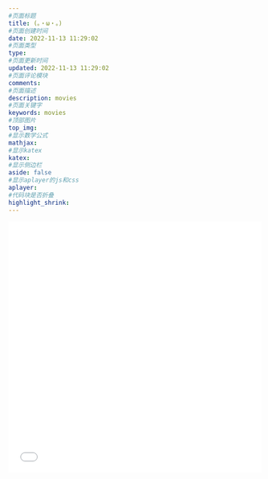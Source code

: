 ```yaml
---
#页面标题
title: (。・ω・。)
#页面创建时间
date: 2022-11-13 11:29:02
#页面类型
type: 
#页面更新时间
updated: 2022-11-13 11:29:02
#页面评论模块
comments: 
#页面描述
description: movies
#页面关键字
keywords: movies
#顶部图片
top_img: 
#显示数学公式
mathjax: 
#显示katex
katex:
#显示侧边栏
aside: false
#显示aplayer的js和css
aplayer:
#代码块是否折叠
highlight_shrink: 
---
```


<iframe src="//player.bilibili.com/player.html?aid=634741211&bvid=BV1Cb4y1i7wG&cid=458246330&page=1&high_quality=1&danmaku=0" scrolling="no" border="0" frameborder="no" framespacing="0" allowfullscreen="true" width="100%" height="500"> </iframe>



